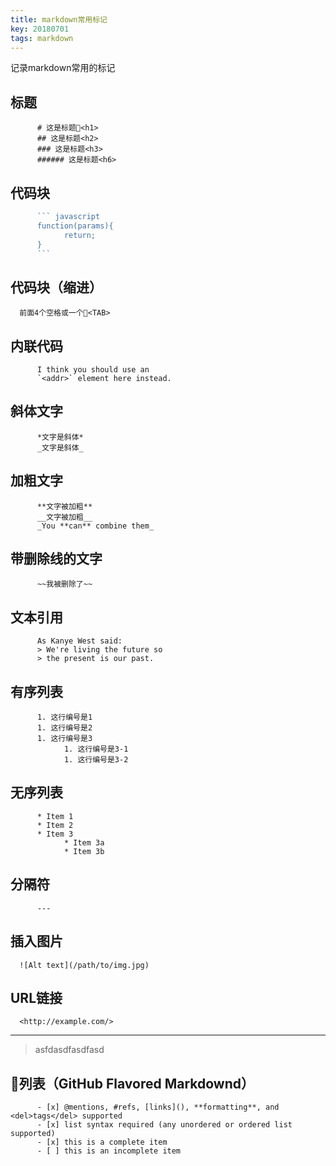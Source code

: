 ```yaml
---
title: markdown常用标记
key: 20180701
tags: markdown
---
```

记录markdown常用的标记
<!--more-->
## 标题
```
      # 这是标题<h1>
      ## 这是标题<h2>
      ### 这是标题<h3>
      ###### 这是标题<h6>
```
## 代码块
``` javascript
      ``` javascript
      function(params){
            return;
      }
      ```
``` 
## 代码块（缩进）
      前面4个空格或一个<TAB>

## 内联代码
```
      I think you should use an
      `<addr>` element here instead. 
```
## 斜体文字
```
      *文字是斜体*
      _文字是斜体_
```
## 加粗文字
```
      **文字被加粗**
      __文字被加粗__
      _You **can** combine them_
```
## 带删除线的文字
```
      ~~我被删除了~~
```
## 文本引用
```
      As Kanye West said:
      > We're living the future so
      > the present is our past.
```
## 有序列表
```
      1. 这行编号是1
      1. 这行编号是2
      1. 这行编号是3
            1. 这行编号是3-1
            1. 这行编号是3-2
```
## 无序列表
```
      * Item 1
      * Item 2
      * Item 3
            * Item 3a
            * Item 3b
```
## 分隔符
```
      ---
```
## 插入图片
      ![Alt text](/path/to/img.jpg)

## URL链接
      <http://example.com/>
      
****
>asfdasdfasdfasd
## 列表（GitHub Flavored Markdownd）
```
      - [x] @mentions, #refs, [links](), **formatting**, and <del>tags</del> supported
      - [x] list syntax required (any unordered or ordered list supported)
      - [x] this is a complete item
      - [ ] this is an incomplete item
```